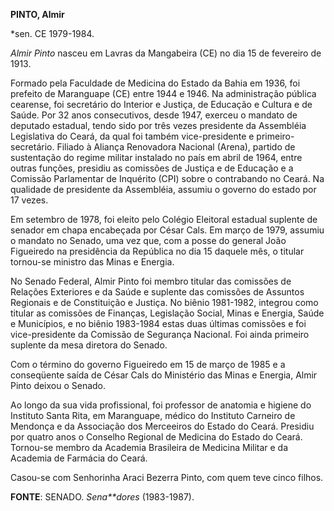 **PINTO, Almir**

\*sen. CE 1979-1984.

*Almir Pinto* nasceu em Lavras da Mangabeira (CE) no dia 15 de fevereiro
de 1913.

Formado pela Faculdade de Medicina do Estado da Bahia em 1936, foi
prefeito de Maranguape (CE) entre 1944 e 1946. Na administração pública
cearense, foi secretário do Interior e Justiça, de Educação e Cultura e
de Saúde. Por 32 anos consecutivos, desde 1947, exerceu o mandato de
deputado estadual, tendo sido por três vezes presidente da Assembléia
Legislativa do Ceará, da qual foi também vice-presidente e
primeiro-secretário. Filiado à Aliança Renovadora Nacional (Arena),
partido de sustentação do regime militar instalado no país em abril de
1964, entre outras funções, presidiu as comissões de Justiça e de
Educação e a Comissão Parlamentar de Inquérito (CPI) sobre o contrabando
no Ceará. Na qualidade de presidente da Assembléia, assumiu o governo do
estado por 17 vezes.

Em setembro de 1978, foi eleito pelo Colégio Eleitoral estadual suplente
de senador em chapa encabeçada por César Cals. Em março de 1979, assumiu
o mandato no Senado, uma vez que, com a posse do general João Figueiredo
na presidência da República no dia 15 daquele mês, o titular tornou-se
ministro das Minas e Energia.

No Senado Federal, Almir Pinto foi membro titular das comissões de
Relações Exteriores e da Saúde e suplente das comissões de Assuntos
Regionais e de Constituição e Justiça. No biênio 1981-1982, integrou
como titular as comissões de Finanças, Legislação Social, Minas e
Energia, Saúde e Municípios, e no biênio 1983-1984 estas duas últimas
comissões e foi vice-presidente da Comissão de Segurança Nacional. Foi
ainda primeiro suplente da mesa diretora do Senado.

Com o término do governo Figueiredo em 15 de março de 1985 e a
conseqüente saída de César Cals do Ministério das Minas e Energia, Almir
Pinto deixou o Senado.

Ao longo da sua vida profissional, foi professor de anatomia e higiene
do Instituto Santa Rita, em Maranguape, médico do Instituto Carneiro de
Mendonça e da Associação dos Merceeiros do Estado do Ceará. Presidiu por
quatro anos o Conselho Regional de Medicina do Estado do Ceará.
Tornou-se membro da Academia Brasileira de Medicina Militar e da
Academia de Farmácia do Ceará.

Casou-se com Senhorinha Araci Bezerra Pinto, com quem teve cinco filhos.

**FONTE**: SENADO. *Sena**dores* (1983-1987).

 
